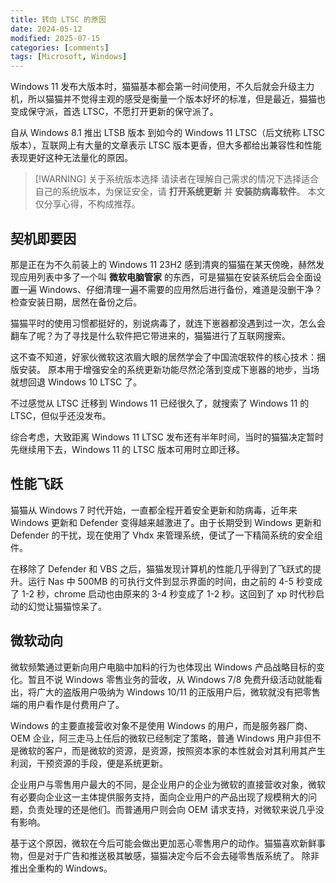 ```yaml
---
title: 转向 LTSC 的原因
date: 2024-05-12
modified: 2025-07-15
categories: [comments]
tags: [Microsoft, Windows]
---
```


Windows 11 发布大版本时，猫猫基本都会第一时间使用，不久后就会升级主力机，所以猫猫并不觉得主观的感受是衡量一个版本好坏的标准，但是最近，猫猫也变成保守派，首选 LTSC，不愿打开更新的保守派了。

<!--more-->

自从 Windows 8.1 推出 LTSB 版本 到如今的 Windows 11 LTSC（后文统称 LTSC 版本），互联网上有大量的文章表示 LTSC 版本更香，但大多都给出兼容性和性能表现更好这种无法量化的原因。

> [!WARNING] 关于系统版本选择
>请读者在理解自己需求的情况下选择适合自己的系统版本，为保证安全，请 **打开系统更新** 并 **安装防病毒软件**。
>本文仅分享心得，不构成推荐。


## 契机即要因

那是正在为不久前装上的 Windows 11 23H2 感到清爽的猫猫在某天傍晚，赫然发现应用列表中多了一个叫 **微软电脑管家** 的东西，可是猫猫在安装系统后会全面设置一遍 Windows、仔细清理一遍不需要的应用然后进行备份，难道是没删干净？检查安装日期，居然在备份之后。

猫猫平时的使用习惯都挺好的，别说病毒了，就连下崽器都没遇到过一次，怎么会翻车了呢？为了寻找是什么软件把它带进来的，猫猫进行了互联网搜索。

这不查不知道，好家伙微软这浓眉大眼的居然学会了中国流氓软件的核心技术：捆版安装。
原本用于增强安全的系统更新功能尽然沦落到变成下崽器的地步，当场就想回退 Windows 10 LTSC 了。

不过感觉从 LTSC 迁移到 Windows 11 已经很久了，就搜索了 Windows 11 的 LTSC，但似乎还没发布。

综合考虑，大致距离 Windows 11 LTSC 发布还有半年时间，当时的猫猫决定暂时先继续用下去，Windows 11 的 LTSC 版本可用时立即迁移。

## 性能飞跃

猫猫从 Windows 7 时代开始，一直都全程开着安全更新和防病毒，近年来 Windows 更新和 Defender 变得越来越激进了。由于长期受到 Windows 更新和 Defender 的干扰，现在使用了 Vhdx 来管理系统，便试了一下精简系统的安全组件。

在移除了 Defender 和 VBS 之后，猫猫发现计算机的性能几乎得到了飞跃式的提升。运行 Nas 中 500MB 的可执行文件到显示界面的时间，由之前的 4-5 秒变成了 1-2 秒，chrome 启动也由原来的 3-4 秒变成了 1-2 秒。这回到了 xp 时代秒启动的幻觉让猫猫惊呆了。

## 微软动向

微软频繁通过更新向用户电脑中加料的行为也体现出 Windows 产品战略目标的变化。暂且不说 Windows 零售业务的营收，从 Windows 7/8 免费升级活动就能看出，将广大的盗版用户吸纳为 Windows 10/11 的正版用户后，微软就没有把零售端的用户看作是付费用户了。

Windows 的主要直接营收对象不是使用 Windows 的用户，而是服务器厂商、OEM 企业，阿三走马上任后的微软已经制定了策略，普通 Windows 用户非但不是微软的客户，而是微软的资源，是资源，按照资本家的本性就会对其利用其产生利润，干预资源的手段，便是系统更新。

企业用户与零售用户最大的不同，是企业用户的企业为微软的直接营收对象，微软有必要向企业这一主体提供服务支持，面向企业用户的产品出现了规模稍大的问题，负责处理的还是他们。而普通用户则会向 OEM 请求支持，对微软来说几乎没有影响。

基于这个原因，微软在今后可能会做出更加恶心零售用户的动作。猫猫喜欢新鲜事物，但是对于广告和推送极其敏感，猫猫决定今后不会去碰零售版系统了。
除非推出全重构的 Windows。
